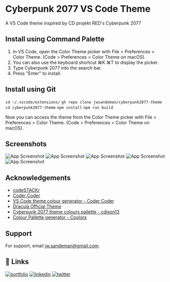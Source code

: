 
# Cyberpunk 2077 VS Code Theme

A VS Code theme inspired by CD projekt RED's Cyberpunk 2077

## Install using Command Palette

1. In VS Code, open the Color Theme picker with File > Preferences > Color Theme. (Code > Preferences > Color Theme on macOS).
2. You can also use the keyboard shortcut ⌘K ⌘T to display the picker.
3. Type Cyberpunk 2077 into the search bar.
4. Press "Enter" to install.

## Install using Git

`cd ~/.vscode/extensions/`
`gh repo clone jwsandeman/cyberpunk2077-theme`
`cd cyberpunk2077-theme`
`npm install`
`npm run build`

Now you can access the theme from the Color Theme picker with File > Preferences > Color Theme. (Code > Preferences > Color Theme on macOS).

## Screenshots

![App Screenshot](https://github.com/jwsandeman/cyberpunk2077-theme/raw/HEAD/images/Screen%20Shot%202022-05-13%20at%204.47.40%20pm.png)
![App Screenshot](https://github.com/jwsandeman/cyberpunk2077-theme/raw/HEAD/images/Screen%20Shot%202022-05-13%20at%204.48.03%20pm.png)
![App Screenshot](https://github.com/jwsandeman/cyberpunk2077-theme/raw/HEAD/images/Screen%20Shot%202022-05-13%20at%204.48.13%20pm.png)
![App Screenshot](https://github.com/jwsandeman/cyberpunk2077-theme/raw/HEAD/images/Screen%20Shot%202022-05-13%20at%204.50.24%20pm.png)
![App Screenshot](https://github.com/jwsandeman/cyberpunk2077-theme/raw/HEAD/images/Screen%20Shot%202022-05-13%20at%204.50.36%20pm.png)

## Acknowledgements

- [codeSTACKr](https://www.youtube.com/watch?v=QCqWzb-9Sy8)
- [Coder Coder](https://www.youtube.com/watch?v=pGzssFNtWXw)
- [VS Code theme colour generator - Coder Coder](https://coder-coder.com/vs-code-theme-color-generator/)
- [Dracula Official Theme](https://draculatheme.com/visual-studio-code)
- [Cyberpunk 2077 theme colours pallette - cdixon13](https://www.deviantart.com/cdixon13/art/CyberPunk-2077-Palette-879017278)
- [Colour Pallette generator - Coolors](https://coolors.co/)

## Support

For support, email jw.sandeman@gmail.com.

## 🔗 Links

[![portfolio](https://img.shields.io/badge/my_portfolio-000?style=for-the-badge&logo=ko-fi&logoColor=white)](https://festive-aryabhata-690f3c.netlify.app/index.html)
[![linkedin](https://img.shields.io/badge/linkedin-0A66C2?style=for-the-badge&logo=linkedin&logoColor=white)](https://www.linkedin.com/in/jason-sandeman/)
[![twitter](https://img.shields.io/badge/twitter-1DA1F2?style=for-the-badge&logo=twitter&logoColor=white)](https://twitter.com/jwsandeman)
